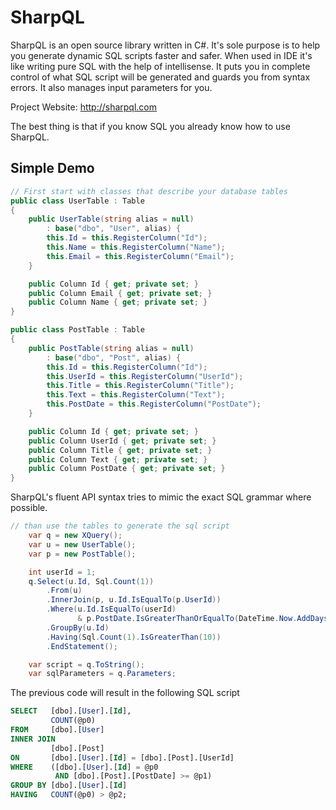 # SharpQL

SharpQL is an open source library written in C#.
It's sole purpose is to help you generate dynamic SQL scripts faster and safer.
When used in IDE it's like writing pure SQL with the help of intellisense.
It puts you in complete control of what SQL script will be generated and guards you from syntax errors.
It also manages input parameters for you.

Project Website: http://sharpql.com

The best thing is that if you know SQL you already know how to use SharpQL.

## Simple Demo
```csharp
// First start with classes that describe your database tables
public class UserTable : Table
{
	public UserTable(string alias = null)
		: base("dbo", "User", alias) {
		this.Id = this.RegisterColumn("Id");
		this.Name = this.RegisterColumn("Name");
		this.Email = this.RegisterColumn("Email");
	}

	public Column Id { get; private set; }
	public Column Email { get; private set; }
	public Column Name { get; private set; }
}

public class PostTable : Table
{
	public PostTable(string alias = null)
		: base("dbo", "Post", alias) {
		this.Id = this.RegisterColumn("Id");
		this.UserId = this.RegisterColumn("UserId");
		this.Title = this.RegisterColumn("Title");
		this.Text = this.RegisterColumn("Text");
		this.PostDate = this.RegisterColumn("PostDate");
	}

	public Column Id { get; private set; }
	public Column UserId { get; private set; }
	public Column Title { get; private set; }
	public Column Text { get; private set; }
	public Column PostDate { get; private set; }
}
````

SharpQL's fluent API syntax tries to mimic the exact SQL grammar where possible.
````csharp
// than use the tables to generate the sql script
	var q = new XQuery();
	var u = new UserTable();
	var p = new PostTable();

	int userId = 1;
	q.Select(u.Id, Sql.Count(1))
		.From(u)
		.InnerJoin(p, u.Id.IsEqualTo(p.UserId))
		.Where(u.Id.IsEqualTo(userId)
			   & p.PostDate.IsGreaterThanOrEqualTo(DateTime.Now.AddDays(-7)))
		.GroupBy(u.Id)
		.Having(Sql.Count(1).IsGreaterThan(10))
		.EndStatement();

	var script = q.ToString();
	var sqlParameters = q.Parameters;
````
The previous code will result in the following SQL script

````sql
SELECT   [dbo].[User].[Id],
         COUNT(@p0)
FROM     [dbo].[User]
INNER JOIN
         [dbo].[Post]
ON       [dbo].[User].[Id] = [dbo].[Post].[UserId]
WHERE    ([dbo].[User].[Id] = @p0
          AND [dbo].[Post].[PostDate] >= @p1)
GROUP BY [dbo].[User].[Id]
HAVING   COUNT(@p0) > @p2;
````


